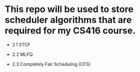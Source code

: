 # This repo will be used to store scheduler algorithms that are required for my CS416 course. 

- 2.1 STCF

- 2.2 MLFQ

- 2.3 Completely Fair Scheduling (CFS)